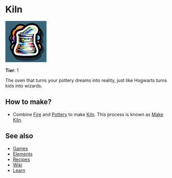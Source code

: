 # Kiln

![](../images/item.kiln.png)

**Tier**: 1

The oven that turns your pottery dreams into reality, just like Hogwarts turns kids into wizards.

## How to make?

* Combine [Fire](/wiki/elements/fire) and [Pottery](/wiki/elements/pottery) to make [Kiln](/wiki/elements/kiln). This process is known as [Make Kiln](/wiki/recipes/make-kiln).

## See also

* [Games](/wiki/games)
* [Elements](/wiki/elements)
* [Recipes](/wiki/recipes)
* [Wiki](/wiki/index)
* [Learn](/learn/index)